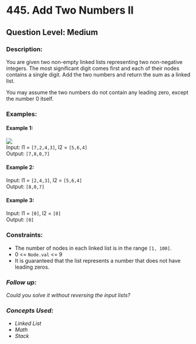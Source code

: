 # 445. Add Two Numbers II
## Question Level: Medium
### Description:
You are given two non-empty linked lists representing two non-negative integers. The most significant digit comes first and each of their nodes contains a single digit. Add the two numbers and return the sum as a linked list.

You may assume the two numbers do not contain any leading zero, except the number 0 itself.

### Examples:
#### Example 1:

<img src="https://assets.leetcode.com/uploads/2021/04/09/sumii-linked-list.jpg"><br>
Input: l1 = `[7,2,4,3]`, l2 = `[5,6,4]`  
Output: `[7,8,0,7]`  
#### Example 2:

Input: l1 = `[2,4,3]`, l2 = `[5,6,4]`  
Output: `[8,0,7]`  
#### Example 3:

Input: l1 = `[0]`, l2 = `[0]`  
Output: `[0]`  

### Constraints:

- The number of nodes in each linked list is in the range `[1, 100]`.
- 0 <= `Node.val` <= 9
- It is guaranteed that the list represents a number that does not have leading zeros.

### <i>Follow up:
Could you solve it without reversing the input lists?

### Concepts Used:
- Linked List
- Math
- Stack</i>